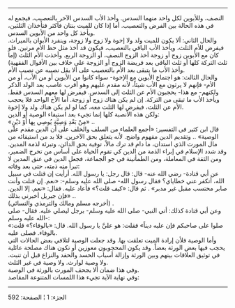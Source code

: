 ------------------------------------------------------------------------

النصف، وللأبوين لكل واحد منهما السدس. وأخذ الأب السدس الآخر بالتعصيب،
فيجمع له في هذه الحالة بين الفرض والتعصيب. أما إذا كان للميت بنتان فأكثر
فتأخذان الثلثين، ويأخذ كل واحد من الأبوين السدس.  
والحال الثاني: ألا يكون للميت ولد ولا إخوة ولا زوج ولا زوجة، وينفرد
الأبوان بالميراث. فيفرض للأم الثلث، ويأخذ الأب الباقي بالتعصيب، فيكون قد
أخذ مثل حظ الأم مرتين. فلو كان مع الأبوين زوج أو زوجة أخذ الزوج النصف،
أو الزوجة الربع. وأخذت الأم الثلث (إما ثلث التركة كلها أو ثلث الباقي بعد
فريضة الزوج أو الزوجة على خلاف بين الأقوال الفقهية) وأخذ الأب ما يتبقى
بعد الأم بالتعصيب على ألا يقل نصيبه عن نصيب الأم.  
والحال الثالث: هو اجتماع الأبوين مع الإخوة- سواء كانوا من الأبوين أو من
الأب، أو من الأم- فإنهم لا يرثون مع الأب شيئاً، لأنه مقدم عليهم وهو أقرب
عاصب بعد الولد الذكر ولكنهم- مع هذا- يحجبون الأم عن الثلث إلى السدس.
فيفرض لها معهم السدس فقط. ويأخذ الأب ما تبقى من التركة. إن لم يكن هناك
زوج أو زوجة. أما الأخ الواحد فلا يحجب الأم عن الثلث، فيفرض لها الثلث
معه، كما لو لم يكن هناك ولد ولا إخوة.  
ولكن هذه الأنصبة كلها إنما تجيء بعد استيفاء الوصية أو الدين:  
«مِنْ بَعْدِ وَصِيَّةٍ يُوصِي بِها أَوْ دَيْنٍ» ..  
قال ابن كثير في التفسير: «أجمع العلماء من السلف والخلف على أن الدين مقدم
على الوصية» .. وتقديم الدين مفهوم واضح. لأنه يتعلق بحق الآخرين. فلا بد
من استيفائه من مال المورث الذي استدان، ما دام قد ترك مالاً، توفية بحق
الدائن، وتبرئة لذمة المدين. وقد شدد الإسلام في إبراء الذمة من الدين كي
تقوم الحياة على أساس من تحرج الضمير، ومن الثقة في المعاملة، ومن
الطمأنينة في جو الجماعة، فجعل الدين في عنق المدين لا تبرأ منه ذمته، حتى
بعد وفاته:  
عن أبي قتادة- رضي الله عنه- قال: قال رجل: يا رسول الله. أرأيت إن قتلت في
سبيل الله، أتكفر عني خطاياي؟ فقال رسول الله- صلى الله عليه وسلم-: «نعم.
إن قتلت وأنت صابر محتسب مقبل غير مدبر» . ثم قال: «كيف قلت؟» فأعاد عليه.
فقال: «نعم. إلا الدين. فإن جبريل أخبرني بذلك» ..  
(أخرجه مسلم ومالك والترمذي والنسائي) .  
وعن أبي قتادة كذلك: أتي النبي- صلى الله عليه وسلم- برجل ليصلي عليه.
فقال- صلى الله عليه وسلم-:  
«صلوا على صاحبكم فإن عليه ديناً» فقلت: هو عليَّ يا رسول الله. قال:
«بالوفاء؟» قلت: بالوفاء. فصلى عليه.  
وأما الوصية فلأن إرادة الميت تعلقت بها. وقد جعلت الوصية لتلافي بعض
الحالات التي يحجب فيها بعض الورثة بعضاً. وقد يكون المحجوبون معوزين أو
تكون هناك مصلحة عائلية في توثيق العلاقات بينهم وبين الورثة وإزالة أسباب
الحسد والحقد والنزاع قبل أن تنبت. ولا وصية لوارث. ولا وصية في غير
الثلث.  
وفي هذا ضمان ألا يجحف المورث بالورثة في الوصية.  
وفي نهاية الآية تجيء هذا اللمسات المتنوعة المقاصد:

------------------------------------------------------------------------

الجزء: 1 ¦ الصفحة: 592
